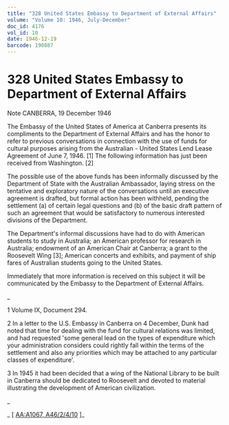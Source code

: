 ```yaml
---
title: "328 United States Embassy to Department of External Affairs"
volume: "Volume 10: 1946, July-December"
doc_id: 4176
vol_id: 10
date: 1946-12-19
barcode: 190887
---
```


# 328 United States Embassy to Department of External Affairs

Note CANBERRA, 19 December 1946

The Embassy of the United States of America at Canberra presents its compliments to the Department of External Affairs and has the honor to refer to previous conversations in connection with the use of funds for cultural purposes arising from the Australian - United States Lend Lease Agreement of June 7, 1946. [1] The following information has just been received from Washington. [2]

The possible use of the above funds has been informally discussed by the Department of State with the Australian Ambassador, laying stress on the tentative and exploratory nature of the conversations until an executive agreement is drafted, but formal action has been withheld, pending the settlement (a) of certain legal questions and (b) of the basic draft pattern of such an agreement that would be satisfactory to numerous interested divisions of the Department.

The Department's informal discussions have had to do with American students to study in Australia; an American professor for research in Australia; endowment of an American Chair at Canberra; a grant to the Roosevelt Wing [3]; American concerts and exhibits, and payment of ship fares of Australian students going to the United States.

Immediately that more information is received on this subject it will be communicated by the Embassy to the Department of External Affairs.

_

1 Volume IX, Document 294.

2 In a letter to the U.S. Embassy in Canberra on 4 December, Dunk had noted that time for dealing with the fund for cultural relations was limited, and had requested 'some general lead on the types of expenditure which your administration considers could rightly fall within the terms of the settlement and also any priorities which may be attached to any particular classes of expenditure'.

3 In 1945 it had been decided that a wing of the National Library to be built in Canberra should be dedicated to Roosevelt and devoted to material illustrating the development of American civilization.

_

_ [ [AA:A1067, A46/2/4/10](http://www.naa.gov.au/cgi-bin/Search?O=I&Number=190887) ]_
